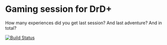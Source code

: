 # Gaming session for DrD+

How many experiences did you get last session? And last adventure? And in total?

[![Build Status](https://travis-ci.org/jaroslavtyc/drd-plus-gaming-session.svg?branch=master)](https://travis-ci.org/jaroslavtyc/drd-plus-gaming-session)

